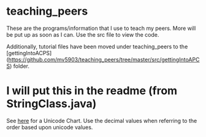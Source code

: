 # teaching_peers
These are the programs/information that I use to teach my peers. More will be put up as soon as I can.
Use the src file to view the code.

Additionally, tutorial files have been moved under teaching_peers to the [gettingIntoACPS] (https://github.com/mv5903/teaching_peers/tree/master/src/gettingIntoAPCS) folder.

# I will put this in the readme (from StringClass.java)
See [here](https://www.ssec.wisc.edu/~tomw/java/unicode.html) for a Unicode Chart.
Use the decimal values when referring to the order based upon unicode values.

